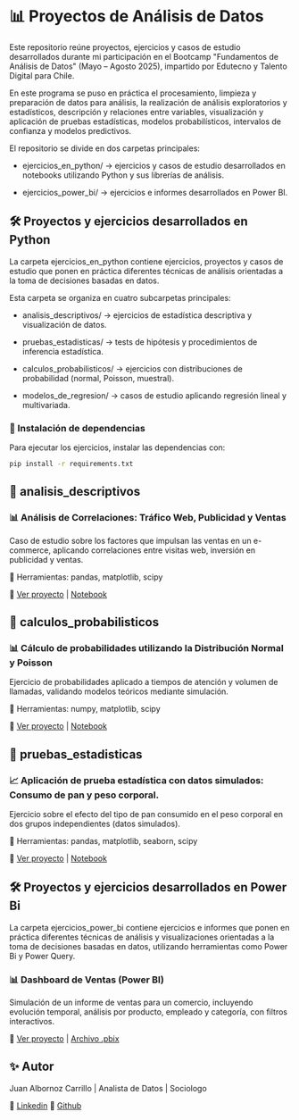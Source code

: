 # 📊 Proyectos de Análisis de Datos

Este repositorio reúne proyectos, ejercicios y casos de estudio desarrollados durante mi participación en el Bootcamp "Fundamentos de Análisis de Datos" (Mayo – Agosto 2025), impartido por Edutecno y Talento Digital para Chile.

En este programa se puso en práctica el procesamiento, limpieza y preparación de datos para análisis, la realización de análisis exploratorios y estadísticos, descripción y relaciones entre variables, visualización y aplicación de pruebas estadísticas, modelos probabilísticos, intervalos de confianza y modelos predictivos.

El repositorio se divide en dos carpetas principales:

- ejercicios_en_python/ → ejercicios y casos de estudio desarrollados en notebooks utilizando Python y sus librerías de análisis.

- ejercicios_power_bi/ → ejercicios e informes desarrollados en Power BI.

## 🛠️ Proyectos y ejercicios desarrollados en Python

La carpeta ejercicios_en_python contiene ejercicios, proyectos y casos de estudio que ponen en práctica diferentes técnicas de análisis orientadas a la toma de decisiones basadas en datos.

Esta carpeta se organiza en cuatro subcarpetas principales:

- analisis_descriptivos/ → ejercicios de estadística descriptiva y visualización de datos.

- pruebas_estadisticas/ → tests de hipótesis y procedimientos de inferencia estadística.

- calculos_probabilisticos/ → ejercicios con distribuciones de probabilidad (normal, Poisson, muestral).

- modelos_de_regresion/ → casos de estudio aplicando regresión lineal y multivariada.

### 📌 Instalación de dependencias 

Para ejecutar los ejercicios, instalar las dependencias con:

```bash
pip install -r requirements.txt
```

## 📂 analisis_descriptivos

### 📊 Análisis de Correlaciones: Tráfico Web, Publicidad y Ventas

Caso de estudio sobre los factores que impulsan las ventas en un e-commerce, aplicando correlaciones entre visitas web, inversión en publicidad y ventas.  

🔧 Herramientas: pandas, matplotlib, scipy   

📎 [Ver proyecto](./ejercicios_en_python/analisis_descriptivos/correlaciones/README.md) | [Notebook](https://github.com/JuanAlbornoz32/Proyectos_Bootcamp_Analisis_de_Datos/blob/main/ejercicios_en_python/analisis_descriptivos/analisis_de_correlaciones/analisis_de_correlaciones.ipynb)

## 📂 calculos_probabilisticos

### 📊 Cálculo de probabilidades utilizando la Distribución Normal y Poisson

Ejercicio de probabilidades aplicado a tiempos de atención y volumen de llamadas, validando modelos teóricos mediante simulación.  

🔧 Herramientas: numpy, matplotlib, scipy 

📎 [Ver proyecto](./ejercicios_en_python/calculos_probabilisticos/normal_poisson/README.md) | [Notebook](https://github.com/JuanAlbornoz32/Proyectos_Bootcamp_Analisis_de_Datos/blob/main/ejercicios_en_python/calculos_probabilisticos/distribucion_normal_poisson.ipynb)

## 📂 pruebas_estadisticas

### 📈 Aplicación de prueba estadística con datos simulados: Consumo de pan y peso corporal.

Ejercicio sobre el efecto del tipo de pan consumido en el peso corporal en dos grupos independientes (datos simulados).  

🔧 Herramientas: pandas, matplotlib, seaborn, scipy  

📎 [Ver proyecto](./ejercicios_en_python/pruebas_estadisticas/consumo_pan/README.md) | [Notebook](https://github.com/JuanAlbornoz32/Proyectos_Bootcamp_Analisis_de_Datos/blob/main/ejercicios_en_python/pruebas_estad%C3%ADsticas/experimento_pan_y_cambio_peso/prueba_t_de_student.ipynb)

## 🛠️ Proyectos y ejercicios desarrollados en Power Bi

La carpeta ejercicios_power_bi contiene ejercicios e informes que ponen en práctica diferentes técnicas de análisis y visualizaciones orientadas a la toma de decisiones basadas en datos, utilizando herramientas como Power Bi y Power Query.

### 📊 Dashboard de Ventas (Power BI)

Simulación de un informe de ventas para un comercio, incluyendo evolución temporal, análisis por producto, empleado y categoría, con filtros interactivos.  

  📎 [Ver proyecto](./proyecto_powerbi_dashboard/README.md) | [Archivo .pbix ](./informe_de_ventas.pbix)


## ✨ Autor

Juan Albornoz Carrillo | Analista de Datos | Sociologo 

📌 [Linkedin](https://www.linkedin.com/in/juan-albornoz-carrillo/)
📌 [Github](https://github.com/JuanAlbornoz32)


